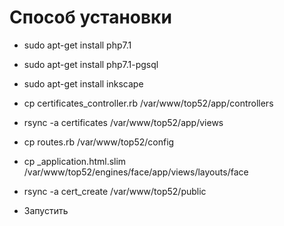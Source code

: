 # Способ установки

- sudo apt-get install php7.1

- sudo apt-get install php7.1-pgsql

- sudo apt-get install inkscape

- cp certificates_controller.rb /var/www/top52/app/controllers

- rsync -a certificates /var/www/top52/app/views

- cp routes.rb /var/www/top52/config

- cp _application.html.slim /var/www/top52/engines/face/app/views/layouts/face

- rsync -a cert_create /var/www/top52/public

- Запустить
